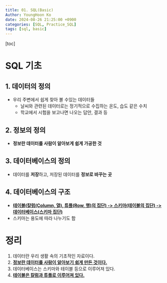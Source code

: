 ```yaml
---
title: 01. SQL(Basic)
Author: YoungHoon Ko
date: 2024-08-26 21:25:00 +0900
categories: [SQL, Practice_SQL]
tags: [sql, basic]
---
```

[toc]

# SQL 기초

## 1. 데이터의 정의

- 우리 주변에서 쉽게 찾아 볼 수있는 데이터들
  - 날씨와 관련된 데이터로는 정기적으로 수집하는 온도, 습도 같은 수치
  - 학교에서 시험을 보고나면 나오는 답안, 결과 등

## 2. 정보의 정의

- **정보란 데이터를 사람이 알아보게 쉽게 가공한 것**

## 3. 데이터베이스의 정의

- 데이터를 **저장**하고, 저장된 데이터를 **정보로 바꾸는 곳**

## 4. 데이터베이스의 구조

- **<u>테이블(칼럼(Column, 열), 튜플(Row, 행)의 집단) -> 스키마(테이블의 집단) -> 데이터베이스(스키마 집단)</u>**
- 스키마는 용도에 따라 나누기도 함

# 정리

1. 데이터란 우리 생활 속의 기초적인 자료이다.
2. **<u>정보란 데이터를 사람이 알아보기 쉽게 만든 것이다.</u>**
3. 데이터베이스는 스키마와 테이블 등으로 이루어져 있다.
4. **<u>테이블은 칼럼과 튜플로 이루어져 있다.</u>**
